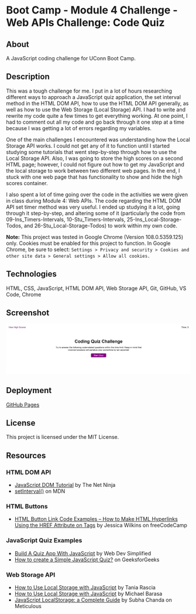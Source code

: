 # Boot Camp - Module 4 Challenge - Web APIs Challenge: Code Quiz

## About

A JavaScript coding challenge for UConn Boot Camp.

## Description

This was a tough challenge for me. I put in a lot of hours researching different ways to approach a JavaScript quiz application, the set interval method in the HTML DOM API, how to use the HTML DOM API generally, as well as how to use the Web Storage (Local Storage) API. I had to write and rewrite my code quite a few times to get everything working. At one point, I had to comment out all my code and go back through it one step at a time because I was getting a lot of errors regarding my variables.

One of the main challenges I encountered was understanding how the Local Storage API works. I could not get any of it to function until I started studying some tutorials that went step-by-step through how to use the Local Storage API. Also, I was going to store the high scores on a second HTML page; however, I could not figure out how to get my JavaScript and the local storage to work between two different web pages. In the end, I stuck with one web page that has functionality to show and hide the high scores container.

I also spent a lot of time going over the code in the activities we were given in class during Module 4: Web APIs. The code regarding the HTML DOM API set timer method was very useful. I ended up studying it a lot, going through it step-by-step, and altering some of it (particularly the code from 09-Ins_Timers-Intervals, 10-Stu_Timers-Intervals, 25-Ins_Local-Storage-Todos, and 26-Stu_Local-Storage-Todos) to work within my own code.

**Note:** This project was tested in Google Chrome (Version 108.0.5359.125) only. Cookies must be enabled for this project to function. In Google Chrome, be sure to select: `Settings > Privacy and security > Cookies and other site data > General settings > Allow all cookies.`

## Technologies

HTML, CSS, JavaScript, HTML DOM API, Web Storage API, Git, GitHub, VS Code, Chrome

## Screenshot

![README Screenshot](resources/images/readme-screenshot.jpg)

## Deployment

[GitHub Pages](https://kkarrwrites.github.io/boot-camp-module-04-challenge-code-quiz/)

## License

This project is licensed under the MIT License.

## Resources

### HTML DOM API

- [JavaScript DOM Tutorial](https://www.youtube.com/playlist?list=PL4cUxeGkcC9gfoKa5la9dsdCNpuey2s-V) by The Net Ninja
- [setInterval()](https://developer.mozilla.org/en-US/docs/Web/API/setInterval) on MDN

### HTML Buttons

- [HTML Button Link Code Examples – How to Make HTML Hyperlinks Using the HREF Attribute on Tags](https://www.freecodecamp.org/news/html-button-link-code-examples-how-to-make-html-hyperlinks-using-the-href-attribute-on-tags/) by Jessica Wilkins on freeCodeCamp

### JavaScript Quiz Examples

- [Build A Quiz App With JavaScript](https://youtu.be/riDzcEQbX6k) by Web Dev Simplified
- [How to create a Simple JavaScript Quiz?](https://www.geeksforgeeks.org/how-to-create-a-simple-javascript-quiz/) on GeeksforGeeks

### Web Storage API

- [How to Use Local Storage with JavaScript](https://www.taniarascia.com/how-to-use-local-storage-with-javascript/) by Tania Rascia
- [How to Use Local Storage with JavaScript](https://www.section.io/engineering-education/how-to-use-localstorage-with-javascript/) by Michael Barasa
- [JavaScript LocalStorage: a Complete Guide](https://meticulous.ai/blog/localstorage-complete-guide/) by Subha Chanda on Meticulous
